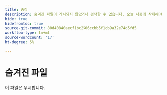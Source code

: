 ```yaml
---
title: 숨김
description: 숨겨진 파일이 게시되지 않았거나 검색할 수 없습니다. 오늘 나중에 삭제해야 합니다.
hide: true
hidefromtoc: true
source-git-commit: 80d40840aecf1bc2506ccbb5f1cb9a32e74d5fd5
workflow-type: tm+mt
source-wordcount: '17'
ht-degree: 5%

---
```


# 숨겨진 파일

이 파일은 무시합니다.
